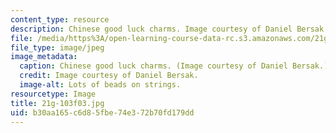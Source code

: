 ```yaml
---
content_type: resource
description: Chinese good luck charms. Image courtesy of Daniel Bersak.
file: /media/https%3A/open-learning-course-data-rc.s3.amazonaws.com/21g-103-chinese-iii-regular-fall-2003/b30aa165c6d85fbe74e372b70fd179dd_21g-103f03.jpg
file_type: image/jpeg
image_metadata:
  caption: Chinese good luck charms. (Image courtesy of Daniel Bersak.)
  credit: Image courtesy of Daniel Bersak.
  image-alt: Lots of beads on strings.
resourcetype: Image
title: 21g-103f03.jpg
uid: b30aa165-c6d8-5fbe-74e3-72b70fd179dd
---
```

